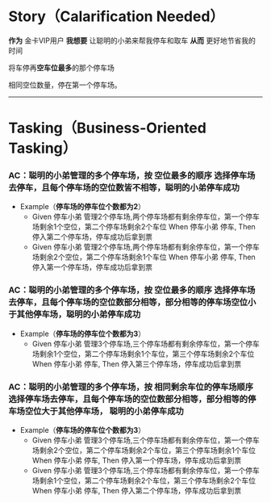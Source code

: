 # Story（Calarification Needed）

**作为** 金卡VIP用户
**我想要** 让聪明的小弟来帮我停车和取车
**从而** 更好地节省我的时间

将车停再**空车位最多**的那个停车场

相同空位数量，停在第一个停车场。

---

# Tasking（Business-Oriented Tasking）

### AC：聪明的小弟管理的多个停车场，按 **空位最多的顺序** 选择停车场去停车，且每个停车场的空位数皆不相等，聪明的小弟停车成功

- Example（**停车场的停车位个数都为2**）
    - Given 停车小弟 管理2个停车场,两个停车场都有剩余停车位，第一个停车场剩余1个空位，第二个停车场剩余2个车位 When 停车小弟 停车, Then 停入第二个停车场，停车成功后拿到票
    - Given 停车小弟 管理2个停车场,两个停车场都有剩余停车位，第一个停车场剩余2个空位，第二个停车场剩余1个车位 When 停车小弟 停车, Then 停入第一个停车场，停车成功后拿到票

### AC：聪明的小弟管理的多个停车场，按 **空位最多的顺序** 选择停车场去停车，且每个停车场的空位数部分相等，部分相等的停车场空位小于其他停车场，聪明的小弟停车成功

- Example（**停车场的停车位个数都为3**）
    - Given 停车小弟 管理3个停车场,三个停车场都有剩余停车位，第一个停车场剩余1个空位，第二个停车场剩余1个车位，第三个停车场剩余2个车位 When 停车小弟 停车, Then 停入第三个停车场，停车成功后拿到票
    

### AC：聪明的小弟管理的多个停车场，按 **相同剩余车位的停车场顺序** 选择停车场去停车，且每个停车场的空位数部分相等，部分相等的停车场空位大于其他停车场， 聪明的小弟停车成功

- Example（**停车场的停车位个数都为3**）
    - Given 停车小弟 管理3个停车场,三个停车场都有剩余停车位，第一个停车场剩余2个空位，第二个停车场剩余2个车位，第三个停车场剩余1个车位 When 停车小弟 停车, Then 停入第一个停车场，停车成功后拿到票
    - Given 停车小弟 管理3个停车场,三个停车场都有剩余停车位，第一个停车场剩余1个空位，第二个停车场剩余2个车位，第三个停车场剩余2个车位 When 停车小弟 停车, Then 停入第二个停车场，停车成功后拿到票
